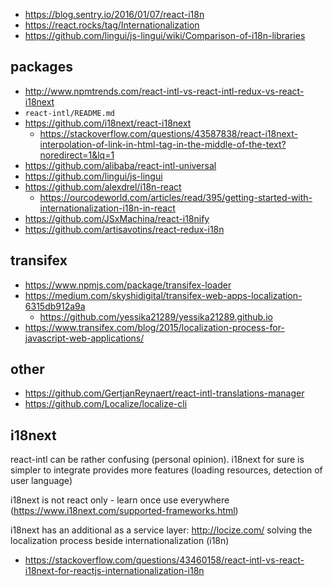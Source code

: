- https://blog.sentry.io/2016/01/07/react-i18n
- https://react.rocks/tag/Internationalization
- https://github.com/lingui/js-lingui/wiki/Comparison-of-i18n-libraries

## packages

- http://www.npmtrends.com/react-intl-vs-react-intl-redux-vs-react-i18next
- `react-intl/README.md`
- https://github.com/i18next/react-i18next
  - https://stackoverflow.com/questions/43587838/react-i18next-interpolation-of-link-in-html-tag-in-the-middle-of-the-text?noredirect=1&lq=1
- https://github.com/alibaba/react-intl-universal
- https://github.com/lingui/js-lingui
- https://github.com/alexdrel/i18n-react
  - https://ourcodeworld.com/articles/read/395/getting-started-with-internationalization-i18n-in-react
- https://github.com/JSxMachina/react-i18nify
- https://github.com/artisavotins/react-redux-i18n

## transifex

- https://www.npmjs.com/package/transifex-loader
- https://medium.com/skyshidigital/transifex-web-apps-localization-6315db912a9a
  - https://github.com/yessika21289/yessika21289.github.io
- https://www.transifex.com/blog/2015/localization-process-for-javascript-web-applications/

## other

- https://github.com/GertjanReynaert/react-intl-translations-manager
- https://github.com/Localize/localize-cli

## i18next

react-intl can be rather confusing (personal opinion). i18next for sure is simpler to integrate provides more features (loading resources, detection of user language)

i18next is not react only - learn once use everywhere (https://www.i18next.com/supported-frameworks.html)

i18next has an additional as a service layer: http://locize.com/ solving the localization process beside internationalization (i18n)    

- https://stackoverflow.com/questions/43460158/react-intl-vs-react-i18next-for-reactjs-internationalization-i18n
